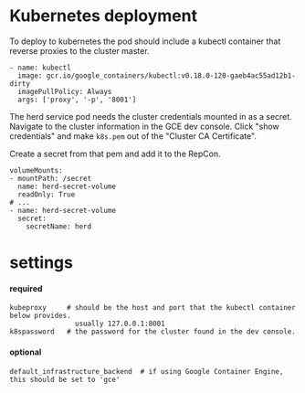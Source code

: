 # Kubernetes deployment

To deploy to kubernetes the pod should include a kubectl container that reverse proxies to the cluster master.

    - name: kubectl
      image: gcr.io/google_containers/kubectl:v0.18.0-120-gaeb4ac55ad12b1-dirty
      imagePullPolicy: Always
      args: ['proxy', '-p', '8001']

The herd service pod needs the cluster credentials mounted in as a secret.
Navigate to the cluster information in the GCE dev console. Click "show credentials" and make `k8s.pem` out of the "Cluster CA Certificate".

Create a secret from that pem and add it to the RepCon.

    volumeMounts:
    - mountPath: /secret
      name: herd-secret-volume
      readOnly: True
    # ...
    - name: herd-secret-volume
      secret:
        secretName: herd

# settings
#### required

    kubeproxy     # should be the host and port that the kubectl container below provides.
                    usually 127.0.0.1:8001
    k8spassword   # the password for the cluster found in the dev console.

#### optional

    default_infrastructure_backend  # if using Google Container Engine, this should be set to 'gce'
